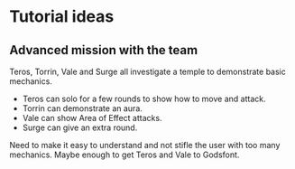 # Tutorial ideas
## Advanced mission with the team
Teros, Torrin, Vale and Surge all investigate a temple to demonstrate basic mechanics.

- Teros can solo for a few rounds to show how to move and attack.
- Torrin can demonstrate an aura.
- Vale can show Area of Effect attacks.
- Surge can give an extra round.

Need to make it easy to understand and not stifle the user with too many mechanics. Maybe enough to get Teros and Vale to Godsfont.